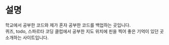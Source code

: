 # 설명
학교에서 공부한 코드와 제가 혼자 공부한 코드를 백업하는 곳입니다.\
퀴즈, todo, 스파르타 코딩 클럽에서 공부한 지도 위치에 핀을 찍어 좋은 기억이 있던 곳 소개하는 사이트입니다.
